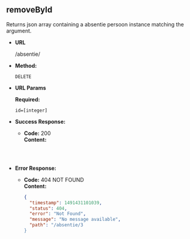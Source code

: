 **removeById**
----

Returns json array containing a absentie persoon instance matching the <id> argument.

* **URL**

  /absentie/<id>

* **Method:**

  `DELETE` 

* **URL Params**

   **Required:**

   `id=[integer]`

* **Success Response:**

  * **Code:** 200 <br />
    **Content:** 

    ```json

    ```

    ​

* **Error Response:**

  * **Code:** 404 NOT FOUND <br />
    **Content:**

    ```json
    {
      "timestamp": 1491431101039,
      "status": 404,
      "error": "Not Found",
      "message": "No message available",
      "path": "/absentie/3
    }
    ```
    ​
